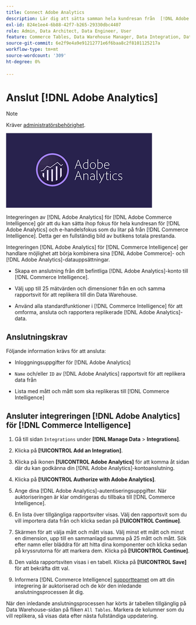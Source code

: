 ```yaml
---
title: Connect Adobe Analytics
description: Lär dig att sätta samman hela kundresan från  [!DNL Adobe Analytics]  och e-handelsfokus som du litar på från  [!DNL Commerce Intelligence].
exl-id: 824e1ee4-6b88-42f7-b265-29330dbc4407
role: Admin, Data Architect, Data Engineer, User
feature: Commerce Tables, Data Warehouse Manager, Data Integration, Data Import/Export
source-git-commit: 6e2f9e4a9e91212771e6f6baa8c2f8101125217a
workflow-type: tm+mt
source-wordcount: '309'
ht-degree: 0%

---
```


# Anslut [!DNL Adobe Analytics]

>[!NOTE]
>
>Kräver [administratörsbehörighet](../../../administrator/user-management/user-management.md).

![](../../../assets/adobe-analytic-slogo.png)

Integreringen av [!DNL Adobe Analytics] för [!DNL Adobe Commerce Intelligence] gör att du kan sätta ihop fokus för hela kundresan för [!DNL Adobe Analytics] och e-handelsfokus som du litar på från [!DNL Commerce Intelligence]. Detta ger en fullständig bild av butikens totala prestanda.

Integreringen [!DNL Adobe Analytics] för [!DNL Commerce Intelligence] ger handlare möjlighet att börja kombinera sina [!DNL Adobe Commerce]- och [!DNL Adobe Analytics]-datauppsättningar.

- Skapa en anslutning från ditt befintliga [!DNL Adobe Analytics]-konto till [!DNL Commerce Intelligence].

- Välj upp till 25 mätvärden och dimensioner från en och samma rapportsvit för att replikera till din Data Warehouse.

- Använd alla standardfunktioner i [!DNL Commerce Intelligence] för att omforma, ansluta och rapportera replikerade [!DNL Adobe Analytics]-data.

## Anslutningskrav

Följande information krävs för att ansluta:

- Inloggningsuppgifter för [!DNL Adobe Analytics]

- `Name` och/eller `ID` av [!DNL Adobe Analytics] rapportsvit för att replikera data från

- Lista med mått och mått som ska replikeras till [!DNL Commerce Intelligence]

## Ansluter integreringen [!DNL Adobe Analytics] för [!DNL Commerce Intelligence]

1. Gå till sidan `Integrations` under **[!DNL Manage Data** > **Integrations]**.

1. Klicka på **[!UICONTROL Add an Integration]**.

1. Klicka på ikonen **[!UICONTROL Adobe Analytics]** för att komma åt sidan där du kan godkänna din [!DNL Adobe Analytics]-kontoanslutning.

1. Klicka på **[!UICONTROL Authorize with Adobe Analytics]**.

1. Ange dina [!DNL Adobe Analytics]-autentiseringsuppgifter. När auktoriseringen är klar omdirigeras du tillbaka till [!DNL Commerce Intelligence].

1. En lista över tillgängliga rapportsviter visas. Välj den rapportsvit som du vill importera data från och klicka sedan på **[!UICONTROL Continue]**.

1. Skärmen för att välja mått och mått visas. Välj minst ett mått och minst en dimension, upp till en sammanlagd summa på 25 mått och mått. Sök efter namn eller bläddra för att hitta dina komponenter och klicka sedan på kryssrutorna för att markera dem. Klicka på **[!UICONTROL Continue]**.

1. Den valda rapportsviten visas i en tabell. Klicka på **[!UICONTROL Save]** för att bekräfta ditt val.

1. Informera [!DNL Commerce Intelligence] [supportteamet](https://experienceleague.adobe.com/docs/commerce-knowledge-base/kb/troubleshooting/miscellaneous/mbi-service-policies.html?lang=sv-SE) om att din integrering är auktoriserad och de kör den inledande anslutningsprocessen åt dig.

När den inledande anslutningsprocessen har körts är tabellen tillgänglig på Data Warehouse-sidan på fliken `All Tables`. Markera de kolumner som du vill replikera, så visas data efter nästa fullständiga uppdatering.
